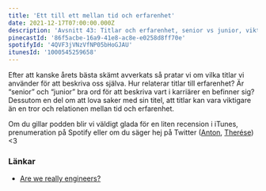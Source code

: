 ```yaml
---
title: 'Ett till ett mellan tid och erfarenhet'
date: 2021-12-17T07:00:00.000Z
description: 'Avsnitt 43: Titlar och erfarenhet, senior vs junior, vikten för vissa av att ha en fin titel och mycket annat.'
pinecastId: '86f5acbe-16a9-41e8-ac8e-e0258d8ff70e'
spotifyId: '4QVF3jVNzVfNP05bHoGJAU'
itunesId: '1000545259658'
---
```


Efter att kanske årets bästa skämt avverkats så pratar vi om vilka titlar vi använder för att beskriva oss själva. Hur relaterar titlar till erfarenhet? Är “senior” och “junior” bra ord för att beskriva vart i karriärer en befinner sig? Dessutom en del om att lova saker med sin titel, att titlar kan vara viktigare än en tror och relationen mellan tid och erfarenhet.

Om du gillar podden blir vi väldigt glada för en liten recension i iTunes, prenumeration på Spotify eller om du säger hej på Twitter ([Anton](https://twitter.com/Awnton), [Therése](https://twitter.com/tkomstadius)) <3

### Länkar

- [Are we really engineers?](https://www.hillelwayne.com/post/are-we-really-engineers/)
